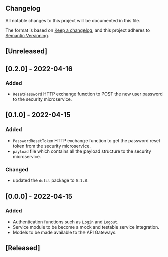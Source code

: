 ## Changelog
All notable changes to this project will be documented in this file.

The format is based on [Keep a changelog](https://keepachangelog.com/en/1.0.0/),
and this project adheres to [Semantic Versioning](https://semver.org/spec/v2.0.0.html).

## [Unreleased]
## [0.2.0] - 2022-04-16
### Added
- `ResetPassword` HTTP exchange function to POST the new user password to
the security microservice.

## [0.1.0] - 2022-04-15
### Added
- `PasswordResetToken` HTTP exchange function to get the password reset
token from the security microservice.
- `payload` file which contains all the payload structure to the security
microservice.

### Changed
- updated the `dutil` package to `0.1.0`.

## [0.0.0] - 2022-04-15
### Added
- Authentication functions such as `Login` and `Logout`.
- Service module to be become a mock and testable service integration.
- Models to be made available to the API Gateways.

## [Released]